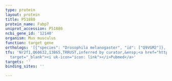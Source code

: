 ```yaml
---
type: protein
layout: protein
title: P51880
protein_name: Fabp7
uniprot_accession: P51880
ncbi_gene_id: '12140'
organism: Mus musculus
function: target gene
orthologs: '[{"species": "Drosophila melanogaster", "id": ["Q9VGM2"]}, {"species": "Homo sapiens", "id": ["<a href=\"/protein/o15540\">O15540</a>"]}, {"species": "Rattus norvegicus", "id": ["P55051"]}]'
tfs: 'Nr2f1,Q60632,13865,TRRUST,inferred by curator,&ensp;<a href="https://www.ncbi.nlm.nih.gov/pubmed/?term=20111703%5Buid%5D+OR+29087512%5Buid%5D"
  target="_blank"><i uk-icon="icon: link"></i>Pubmed</a>'
targets: ''
binding_sites: ''

---
```

